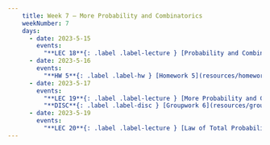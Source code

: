 ```yaml
---
    title: Week 7 – More Probability and Combinatorics
    weekNumber: 7
    days:
      - date: 2023-5-15
        events:
          "**LEC 18**{: .label .label-lecture } [Probability and Combinatorics Examples](resources/lecture/lec18.pdf) [✏️](resources/lecture/lec18_a00.pdf)":
      - date: 2023-5-16
        events:
          "**HW 5**{: .label .label-hw } [Homework 5](resources/homework/hw5/homework5.pdf) [🍃](https://www.overleaf.com/read/ctpttsrbbrpb)":
      - date: 2023-5-17
        events:
          "**LEC 19**{: .label .label-lecture } [More Probability and Combinatorics Examples](resources/lecture/lec19.pdf) [✏️](resources/lecture/lec19_a00.pdf) Poker: Problems [4](https://www.loom.com/share/1ad02fdad0a34e0a8dcbaf086557cdaf), [5](https://www.loom.com/share/a8eb9fe6f0f245549d1444387311606c), [6](https://www.loom.com/share/a022ffba0f3049d09c3cad1dba67c134)":
          "**DISC**{: .label .label-disc } [Groupwork 6](resources/groupwork/groupwork6.pdf)":
      - date: 2023-5-19
        events:
          "**LEC 20**{: .label .label-lecture } [Law of Total Probability and Bayes' Theorem](resources/lecture/lec20.pdf) [✏️](resources/lecture/lec20_b00.pdf)":
---
```

